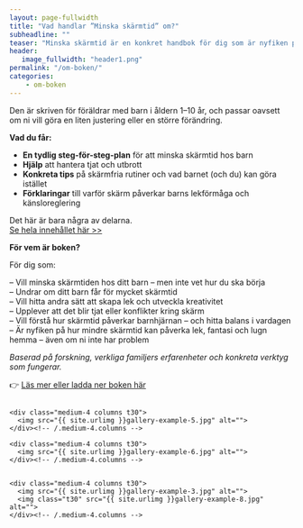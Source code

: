 ```yaml
---
layout: page-fullwidth
title: "Vad handlar ”Minska skärmtid” om?"
subheadline: ""
teaser: "Minska skärmtid är en konkret handbok för dig som är nyfiken på att förändra era skärmvanor – tv, surfplatta, mobil – utan att det blir bråk och tjat."
header:
   image_fullwidth: "header1.png"
permalink: "/om-boken/"
categories:
    - om-boken
---
```

Den är skriven för föräldrar med barn i åldern 1–10 år, och passar oavsett om ni vill göra en liten justering eller en större förändring.


**Vad du får:**

- **En tydlig steg-för-steg-plan** för att minska skärmtid hos barn
- **Hjälp** att hantera tjat och utbrott
- **Konkreta tips** på skärmfria rutiner och vad barnet (och du) kan göra istället
- **Förklaringar** till varför skärm påverkar barns lekförmåga och känsloreglering

Det här är bara några av delarna.\
[Se hela innehållet här >>][1]


**För vem är boken?**

För dig som:

– Vill minska skärmtiden hos ditt barn – men inte vet hur du ska börja\
– Undrar om ditt barn får för mycket skärmtid\
– Vill hitta andra sätt att skapa lek och utveckla kreativitet\
– Upplever att det blir tjat eller konflikter kring skärm\
– Vill förstå hur skärmtid påverkar barnhjärnan – och hitta balans i vardagen\
– Är nyfiken på hur mindre skärmtid kan påverka lek, fantasi och lugn hemma – även om ni inte har problem



*Baserad på forskning, verkliga familjers erfarenheter och konkreta verktyg som fungerar.*

 

👉 [Läs mer eller ladda ner boken här][1]
<!--more-->

<div class="row">
    <div class="medium-4 columns t30">
    <img src="{{ site.urlimg }}gallery-example-4.jpg" alt="">
    </div><!-- /.medium-4.columns -->

    <div class="medium-4 columns t30">
      <img src="{{ site.urlimg }}gallery-example-5.jpg" alt="">
    </div><!-- /.medium-4.columns -->

    <div class="medium-4 columns t30">
      <img src="{{ site.urlimg }}gallery-example-6.jpg" alt="">
    </div><!-- /.medium-4.columns -->

</div><!-- /.row -->


<div class="row">
    <div class="medium-8 columns t30">
    <img src="{{ site.urlimg }}gallery-example-7.jpg" alt="">
    </div><!-- /.medium-8.columns -->

    <div class="medium-4 columns t30">
      <img src="{{ site.urlimg }}gallery-example-3.jpg" alt="">
      <img class="t30" src="{{ site.urlimg }}gallery-example-8.jpg" alt="">
    </div><!-- /.medium-4.columns -->

</div><!-- /.row -->



 [1]: https://enhandbok.store/
